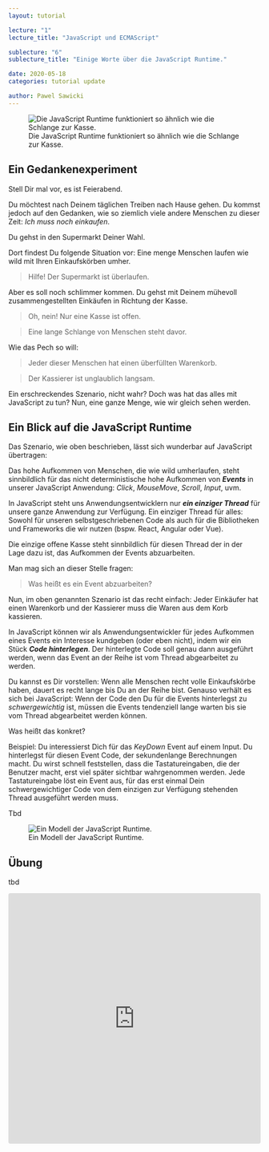 ```yaml
---
layout: tutorial

lecture: "1"
lecture_title: "JavaScript und ECMAScript"

sublecture: "6"
sublecture_title: "Einige Worte über die JavaScript Runtime."

date: 2020-05-18
categories: tutorial update

author: Pawel Sawicki
---
```


<figure>
  <img src="{{site.url}}/assets/queue.svg" alt="Die JavaScript Runtime funktioniert so ähnlich wie die Schlange zur Kasse."/>
  <figcaption>Die JavaScript Runtime funktioniert so ähnlich wie die Schlange zur Kasse.</figcaption>
</figure>


## Ein Gedankenexperiment

Stell Dir mal vor, es ist Feierabend. 

Du möchtest nach Deinem täglichen Treiben nach Hause gehen. Du kommst jedoch auf den Gedanken, wie so ziemlich viele andere Menschen zu dieser Zeit: _Ich muss noch einkaufen_.

Du gehst in den Supermarkt Deiner Wahl.

Dort findest Du folgende Situation vor: Eine menge Menschen laufen wie wild mit Ihren Einkaufskörben umher. 

> Hilfe! Der Supermarkt ist überlaufen.

Aber es soll noch schlimmer kommen. Du gehst mit Deinem mühevoll zusammengestellten Einkäufen in Richtung der Kasse. 

> Oh, nein! Nur eine Kasse ist offen.

> Eine lange Schlange von Menschen steht davor.

Wie das Pech so will: 
> Jeder dieser Menschen hat einen überfüllten Warenkorb.

> Der Kassierer ist unglaublich langsam.

Ein erschreckendes Szenario, nicht wahr? Doch was hat das alles mit JavaScript zu tun?
Nun, eine ganze Menge, wie wir gleich sehen werden.

## Ein Blick auf die JavaScript Runtime

Das Szenario, wie oben beschrieben, lässt sich wunderbar auf JavaScript übertragen:

Das hohe Aufkommen von Menschen, die wie wild umherlaufen, steht sinnbildlich für das nicht deterministische hohe Aufkommen von ***Events*** in unserer JavaScript Anwendung: *Click*, *MouseMove*, *Scroll*, *Input*, uvm.

In JavaScript steht uns Anwendungsentwicklern nur ***ein einziger Thread*** für unsere ganze Anwendung zur Verfügung. Ein einziger Thread für alles: Sowohl für unseren selbstgeschriebenen Code als auch für die Bibliotheken und Frameworks die wir nutzen (bspw. React, Angular oder Vue).

Die einzige offene Kasse steht sinnbildlich für diesen Thread der in der Lage dazu ist, das Aufkommen der Events abzuarbeiten.

Man mag sich an dieser Stelle fragen:

> Was heißt es ein Event abzuarbeiten?

Nun, im oben genannten Szenario ist das recht einfach: Jeder Einkäufer hat einen Warenkorb und der Kassierer muss die Waren aus dem Korb kassieren.

In JavaScript können wir als Anwendungsentwickler für jedes Aufkommen eines Events ein Interesse kundgeben (oder eben nicht), indem wir ein Stück ***Code hinterlegen***. Der hinterlegte Code soll genau dann ausgeführt werden, wenn das Event an der Reihe ist vom Thread abgearbeitet zu werden.

Du kannst es Dir vorstellen: Wenn alle Menschen recht volle Einkaufskörbe haben, dauert es recht lange bis Du an der Reihe bist. Genauso verhält es sich bei JavaScript: Wenn der Code den Du für  die Events hinterlegst zu *schwergewichtig* ist, müssen die Events tendenziell lange warten bis sie vom Thread abgearbeitet werden können.

Was heißt das konkret? 

Beispiel: Du interessierst Dich für das *KeyDown* Event auf einem Input. Du hinterlegst für diesen Event Code, der sekundenlange Berechnungen macht. Du wirst schnell feststellen, dass die Tastatureingaben, die der Benutzer macht, erst viel später sichtbar wahrgenommen werden. 
Jede Tastatureingabe löst ein Event aus, für das erst einmal Dein schwergewichtiger Code von dem einzigen zur Verfügung stehenden Thread ausgeführt werden muss.

Tbd 



<figure>
  <img src="{{site.url}}/assets/js-runtime.png" alt="Ein Modell der JavaScript Runtime."/>
  <figcaption>Ein Modell der JavaScript Runtime.</figcaption>
</figure>

## Übung

tbd

<iframe
     src="https://codesandbox.io/embed/heuristic-gould-xe5z2?fontsize=14&hidenavigation=1&view=editor"
     style="width:100%; height:500px; border:0; border-radius: 4px; overflow:hidden;"
     title="heuristic-gould-xe5z2"
     allow="accelerometer; ambient-light-sensor; camera; encrypted-media; geolocation; gyroscope; hid; microphone; midi; payment; usb; vr"
     sandbox="allow-forms allow-modals allow-popups allow-presentation allow-same-origin allow-scripts"
   ></iframe>